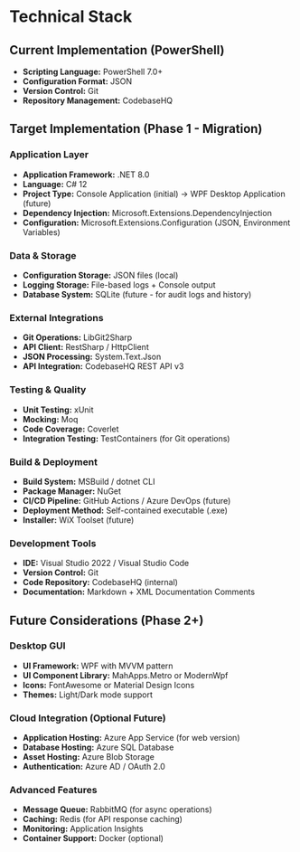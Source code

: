 # Technical Stack

## Current Implementation (PowerShell)

- **Scripting Language:** PowerShell 7.0+
- **Configuration Format:** JSON
- **Version Control:** Git
- **Repository Management:** CodebaseHQ

## Target Implementation (Phase 1 - Migration)

### Application Layer
- **Application Framework:** .NET 8.0
- **Language:** C# 12
- **Project Type:** Console Application (initial) → WPF Desktop Application (future)
- **Dependency Injection:** Microsoft.Extensions.DependencyInjection
- **Configuration:** Microsoft.Extensions.Configuration (JSON, Environment Variables)

### Data & Storage
- **Configuration Storage:** JSON files (local)
- **Logging Storage:** File-based logs + Console output
- **Database System:** SQLite (future - for audit logs and history)

### External Integrations
- **Git Operations:** LibGit2Sharp
- **API Client:** RestSharp / HttpClient
- **JSON Processing:** System.Text.Json
- **API Integration:** CodebaseHQ REST API v3

### Testing & Quality
- **Unit Testing:** xUnit
- **Mocking:** Moq
- **Code Coverage:** Coverlet
- **Integration Testing:** TestContainers (for Git operations)

### Build & Deployment
- **Build System:** MSBuild / dotnet CLI
- **Package Manager:** NuGet
- **CI/CD Pipeline:** GitHub Actions / Azure DevOps (future)
- **Deployment Method:** Self-contained executable (.exe)
- **Installer:** WiX Toolset (future)

### Development Tools
- **IDE:** Visual Studio 2022 / Visual Studio Code
- **Version Control:** Git
- **Code Repository:** CodebaseHQ (internal)
- **Documentation:** Markdown + XML Documentation Comments

## Future Considerations (Phase 2+)

### Desktop GUI
- **UI Framework:** WPF with MVVM pattern
- **UI Component Library:** MahApps.Metro or ModernWpf
- **Icons:** FontAwesome or Material Design Icons
- **Themes:** Light/Dark mode support

### Cloud Integration (Optional Future)
- **Application Hosting:** Azure App Service (for web version)
- **Database Hosting:** Azure SQL Database
- **Asset Hosting:** Azure Blob Storage
- **Authentication:** Azure AD / OAuth 2.0

### Advanced Features
- **Message Queue:** RabbitMQ (for async operations)
- **Caching:** Redis (for API response caching)
- **Monitoring:** Application Insights
- **Container Support:** Docker (optional)